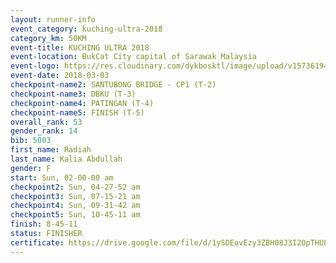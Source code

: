 ```yaml
--- 
layout: runner-info 
event_category: kuching-ultra-2018 
category_km: 50KM 
event-title: KUCHING ULTRA 2018 
event-location: BukCat City capital of Sarawak Malaysia 
event-logo: https://res.cloudinary.com/dykbosktl/image/upload/v1573619473/Logo/kuching-ultra-2018-logo_tlpvm5.png 
event-date: 2018-03-03 
checkpoint-name2: SANTUBONG BRIDGE - CP1 (T-2) 
checkpoint-name3: DBKU (T-3) 
checkpoint-name4: PATINGAN (T-4) 
checkpoint-name5: FINISH (T-5) 
overall_rank: 53
gender_rank: 14
bib: 5003
first_name: Radiah
last_name: Kalia Abdullah
gender: F
start: Sun, 02-00-00 am
checkpoint2: Sun, 04-27-52 am
checkpoint3: Sun, 07-15-21 am
checkpoint4: Sun, 09-31-42 am
checkpoint5: Sun, 10-45-11 am
finish: 8-45-11
status: FINISHER
certificate: https://drive.google.com/file/d/1ySDEovEzy3ZBH08J3I2OpTHU8CkXg8Ca/view?usp=sharing","CERTIFICATE")
--- 
```

